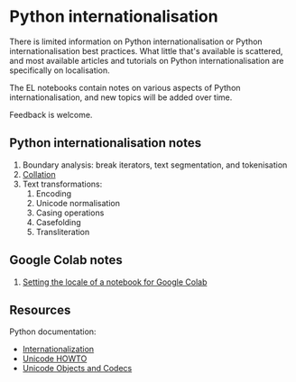 # Python internationalisation

There is limited information on Python internationalisation or Python internationalisation best practices. What little that's available is scattered, and most available articles and tutorials on Python internationalisation are specifically on localisation.

The EL notebooks contain notes on various aspects of Python internationalisation, and new topics will be added over time.

Feedback is welcome.
## Python internationalisation notes

1. Boundary analysis: break iterators, text segmentation, and tokenisation
2. [Collation](https://github.com/enabling-languages/python-i18n/blob/main/notebooks/Collation.ipynb)
3. Text transformations:
    1. Encoding
    2. Unicode normalisation
    3. Casing operations
    4. Casefolding
    5. Transliteration

## Google Colab notes

1. [Setting the locale of a notebook for Google Colab](https://github.com/enabling-languages/python-i18n/blob/main/colab/locale_module_colab.ipynb)

## Resources

Python documentation: 

* [Internationalization](https://docs.python.org/3/library/i18n.html)
* [Unicode HOWTO](https://docs.python.org/3/howto/unicode.html)
* [Unicode Objects and Codecs](https://docs.python.org/3/c-api/unicode.html)
